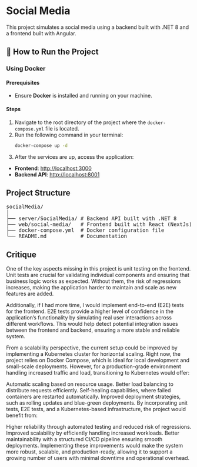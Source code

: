 # Social Media

This project simulates a social media using a backend built with .NET 8 and a frontend built with Angular.

## 🔗 How to Run the Project

### Using Docker

#### Prerequisites
- Ensure **Docker** is installed and running on your machine.

#### Steps
1. Navigate to the root directory of the project where the `docker-compose.yml` file is located.
2. Run the following command in your terminal:
   ```sh
   docker-compose up -d
3. After the services are up, access the application:

- **Frontend**: [http://localhost:3000](http://localhost:3000)
- **Backend API**: [http://localhost:8001](http://localhost:8001)


## Project Structure
<pre>
socialMedia/
│
├── server/SocialMedia/ # Backend API built with .NET 8
├── web/social-media/   # Frontend built with React (NextJs)
├── docker-compose.yml  # Docker configuration file
└── README.md           # Documentation
</pre>


## Critique

One of the key aspects missing in this project is unit testing on the frontend. Unit tests are crucial for validating individual components and ensuring that business logic works as expected. Without them, the risk of regressions increases, making the application harder to maintain and scale as new features are added.

Additionally, if I had more time, I would implement end-to-end (E2E) tests for the frontend. E2E tests provide a higher level of confidence in the application’s functionality by simulating real user interactions across different workflows. This would help detect potential integration issues between the frontend and backend, ensuring a more stable and reliable system.

From a scalability perspective, the current setup could be improved by implementing a Kubernetes cluster for horizontal scaling. Right now, the project relies on Docker Compose, which is ideal for local development and small-scale deployments. However, for a production-grade environment handling increased traffic and load, transitioning to Kubernetes would offer:

Automatic scaling based on resource usage.
Better load balancing to distribute requests efficiently.
Self-healing capabilities, where failed containers are restarted automatically.
Improved deployment strategies, such as rolling updates and blue-green deployments.
By incorporating unit tests, E2E tests, and a Kubernetes-based infrastructure, the project would benefit from:

Higher reliability through automated testing and reduced risk of regressions.
Improved scalability by efficiently handling increased workloads.
Better maintainability with a structured CI/CD pipeline ensuring smooth deployments.
Implementing these improvements would make the system more robust, scalable, and production-ready, allowing it to support a growing number of users with minimal downtime and operational overhead.